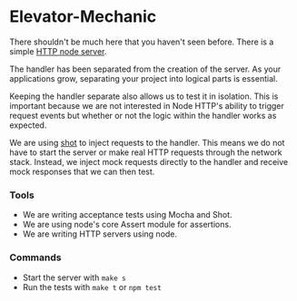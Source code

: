 # Elevator-Mechanic


There shouldn't be much here that you haven't seen before. There is a simple [HTTP node server](https://nodejs.org/api/http.html).

The handler has been separated from the creation of the server. As your applications grow, separating your project into logical parts is essential.


Keeping the handler separate also allows us to test it in isolation. This is important because we are not interested in Node HTTP's ability to trigger request events but whether or not the logic within the handler works as expected.

We are using [shot](https://www.npmjs.com/package/shot) to inject requests to the handler. This means we do not have to start the server or make real HTTP requests through the network stack. Instead, we inject mock requests directly to the handler and receive mock responses that we can then test.


### Tools
* We are writing acceptance tests using Mocha and Shot.
* We are using node's core Assert module for assertions.
* We are writing HTTP servers using node.

### Commands

* Start the server with ``` make s ```
* Run the tests with ``` make t ``` or ``` npm test ```
